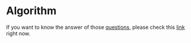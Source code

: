 # Algorithm

If you want to know the answer of those [questions](./data-structure.md), please check this [link](https://github.com/danielzhang183/dz-leetcode) right now.
